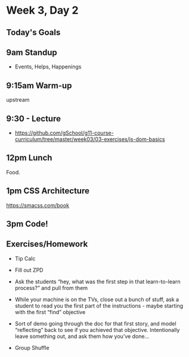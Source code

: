 # Week 3, Day 2

## Today's Goals

## 9am Standup

- Events, Helps, Happenings

## 9:15am Warm-up

upstream

## 9:30 - Lecture

- https://github.com/gSchool/g11-course-curriculum/tree/master/week03/03-exercises/js-dom-basics

## 12pm Lunch

Food.

## 1pm CSS Architecture

https://smacss.com/book

## 3pm Code!

## Exercises/Homework

- Tip Calc
- Fill out ZPD

- Ask the students “hey, what was the first step in that learn-to-learn process?” and pull from them
- While your machine is on the TVs, close out a bunch of stuff, ask a student to read you the first part of the instructions - maybe starting with the first “find” objective
- Sort of demo going through the doc for that first story, and model “reflecting” back to see if you achieved that objective.  Intentionally leave something out, and ask them how you’ve done...
- Group Shuffle
